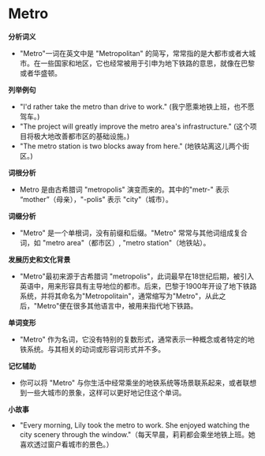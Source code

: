 # Metro

**分析词义**

  

*   "Metro"一词在英文中是 "Metropolitan" 的简写，常常指的是大都市或者大城市。在一些国家和地区，它也经常被用于引申为地下铁路的意思，就像在巴黎或者华盛顿。

  

**列举例句**

  

*   "I'd rather take the metro than drive to work." (我宁愿乘地铁上班，也不愿驾车。)
*   "The project will greatly improve the metro area's infrastructure." (这个项目将极大地改善都市区的基础设施。)
*   "The metro station is two blocks away from here." (地铁站离这儿两个街区。)

  

**词根分析**

  

*   Metro 是由古希腊词 "metropolis" 演变而来的。其中的"metr-" 表示 “mother”（母亲），"-polis" 表示 "city"（城市）。

  

**词缀分析**

  

*   "Metro" 是一个单根词，没有前缀和后缀。"Metro" 常常与其他词组成复合词，如 "metro area"（都市区）, "metro station"（地铁站）。

  

**发展历史和文化背景**

  

*   "Metro"最初来源于古希腊词 "metropolis"，此词最早在18世纪后期，被引入英语中，用来形容具有主导地位的都市。后来，巴黎于1900年开设了地下铁路系统，并将其命名为"Metropolitain"，通常缩写为"Metro"，从此之后，"Metro"便在很多其他语言中，被用来指代地下铁路。

  

**单词变形**

  

*   "Metro" 作为名词，它没有特别的复数形式，通常表示一种概念或者特定的地铁系统。与其相关的动词或形容词形式并不多。

  

**记忆辅助**

  

*   你可以将 "Metro" 与你生活中经常乘坐的地铁系统等场景联系起来，或者联想到一些大城市的景象，这样可以更好地记住这个单词。

  

**小故事**

  

*   "Every morning, Lily took the metro to work. She enjoyed watching the city scenery through the window."（每天早晨，莉莉都会乘坐地铁上班。她喜欢透过窗户看城市的景色。）
